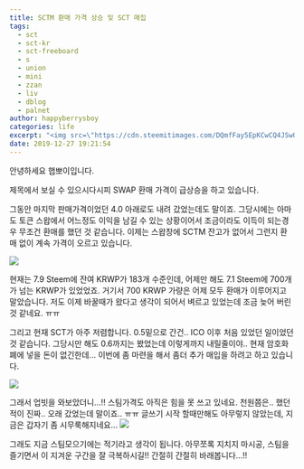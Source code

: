 ```yaml
---
title: SCTM 환매 가격 상승 및 SCT 매집
tags:
  - sct
  - sct-kr
  - sct-freeboard
  - s
  - union
  - mini
  - zzan
  - liv
  - dblog
  - palnet
author: happyberrysboy
categories: life
excerpt: "<img src=\"https://cdn.steemitimages.com/DQmfFay5EpKCwCQ4JSwQNwhcecy6LqFcLcwPsw348911NMo/image.png\" />\r\n안녕하세요 햅뽀이입니다.  제목에서 보실 수 있으시다시피 SWAP 환매 가격이 급상승을 하고 있습니다.   그동안 마지막 판매가격이었던 4.0 아래로도 내려 갔었는데도 말이죠. 그당시에는 아마도 토큰 스왑에서 어느정도 이익을 남길 수 있는 상황이어서 조금이라도 이득이 되는경우 무조건 환매를 했던 것 같습니다. 이제는 스왑창에 SCTM 잔고가 없어서 그런지 ....."
date: 2019-12-27 19:21:54
---
```


안녕하세요 햅뽀이입니다.

제목에서 보실 수 있으시다시피 SWAP 환매 가격이 급상승을 하고 있습니다. 

그동안 마지막 판매가격이었던 4.0 아래로도 내려 갔었는데도 말이죠. 그당시에는 아마도 토큰 스왑에서 어느정도 이익을 남길 수 있는 상황이어서 조금이라도 이득이 되는경우 무조건 환매를 했던 것 같습니다. 이제는 스왑창에 SCTM 잔고가 없어서 그런지 환매 없이 계속 가격이 오르고 있습니다. 

![](https://cdn.steemitimages.com/DQmfFay5EpKCwCQ4JSwQNwhcecy6LqFcLcwPsw348911NMo/image.png)

현재는 7.9 Steem에 잔여 KRWP가 183개 수준인데, 어제만 해도 7.1 Steem에 700개가 넘는 KRWP가 있었었죠. 거기서 700 KRWP 가량은 어제 모두 환매가 이루어지고 말았습니다. 저도 이제 바꿀때가 왔다고 생각이 되어서 벼르고 있었는데 조금 늦어 버린것 같네요. ㅠㅠ

그리고 현재 SCT가 아주 저렴합니다. 0.5밑으로 간건.. ICO 이후 처음 있었던 일이었던 것 같습니다. 그당시만 해도 0.6까지는 봤었는데 이렇게까지 내릴줄이야.. 현재 암호화폐에 넣을 돈이 없긴한데... 이번에 좀 마련을 해서 좀더 추가 매입을 하려고 하고 있습니다.

![](https://cdn.steemitimages.com/DQmdoR9wkajerND7ZLTQgTTb6XJDvrkvhNJtZ4CcRbW8EHt/image.png)


그래서 업빗을 와보았더니...!! 스팀가격도 아직은 힘을 못 쓰고 있네요. 천원쯤은.. 했던적이 진짜.. 오래 갔었는데 말이죠.. ㅠㅠ 글쓰기 시작 할때만해도 아무렇지 않았는데, 지금은 갑자기 좀 시무룩해지네요... 
![](https://cdn.steemitimages.com/DQmREe7GpgnvtXK1ohpdZyRPpUybgygex9yqpL3uSKyd7tp/image.png)

그래도 지금 스팀모으기에는 적기라고 생각이 됩니다. 아무쪼록 지치지 마시공, 스팀을 즐기면서 이 지겨운 구간을 잘 극복하시길!! 간절히 간절히 바래봅니다...!!